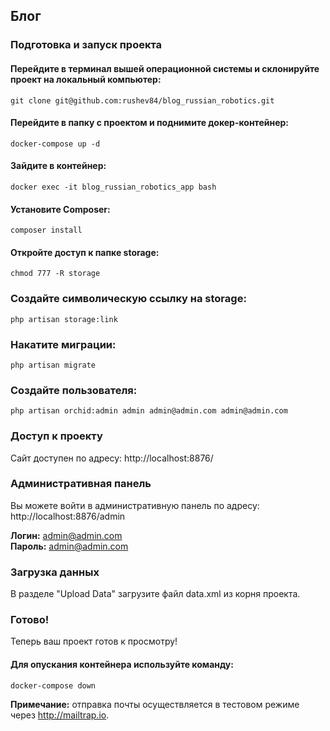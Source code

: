 ## Блог

### Подготовка и запуск проекта
#### Перейдите в терминал вышей операционной системы и склонируйте проект на локальный компьютер:
```console
git clone git@github.com:rushev84/blog_russian_robotics.git
```
#### Перейдите в папку с проектом и поднимите докер-контейнер:
```console
docker-compose up -d
```
#### Зайдите в контейнер:
```console
docker exec -it blog_russian_robotics_app bash
```
#### Установите Composer:
```console
composer install
```
#### Откройте доступ к папке storage:
```console
chmod 777 -R storage
```
### Создайте символическую ссылку на storage:
```console
php artisan storage:link
```
### Накатите миграции:
```console
php artisan migrate
```
### Создайте пользователя:
```console
php artisan orchid:admin admin admin@admin.com admin@admin.com
```
### Доступ к проекту
Сайт доступен по адресу: http://localhost:8876/

### Административная панель
Вы можете войти в административную панель по адресу: 
http://localhost:8876/admin

<b>Логин:</b> admin@admin.com<br>
<b>Пароль:</b> admin@admin.com

### Загрузка данных
В разделе "Upload Data" загрузите файл data.xml из корня проекта.
### Готово!
Теперь ваш проект готов к просмотру!

#### Для опускания контейнера используйте команду:
```console
docker-compose down
```

<b>Примечание:</b> отправка почты осуществляется в тестовом режиме через http://mailtrap.io.
